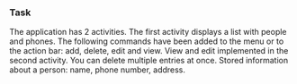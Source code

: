 ### Task
The application has 2 activities.
The first activity displays a list with people and phones.
The following commands have been added to the menu or to the action bar:
add, delete, edit and view.
View and edit implemented in the second activity.
You can delete multiple entries at once.
Stored information about a person: name, phone number, address.
